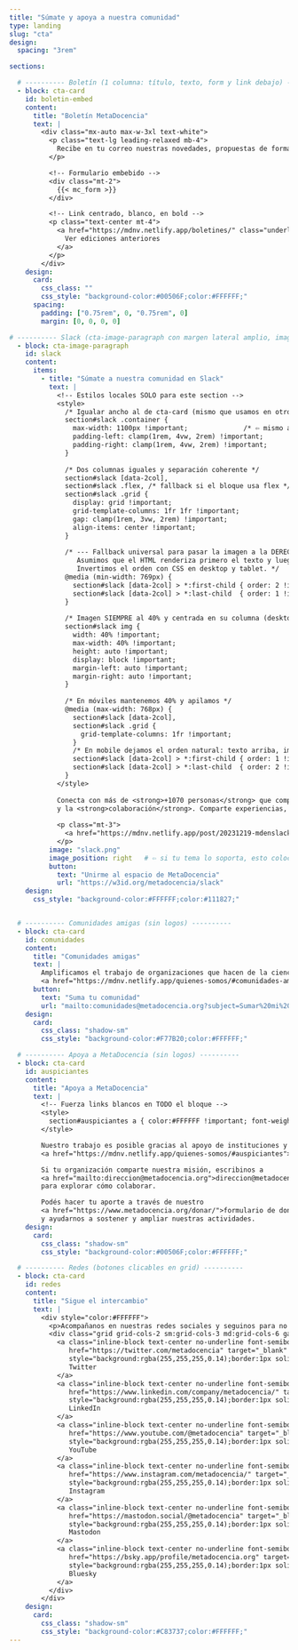 ```yaml
---
title: "Súmate y apoya a nuestra comunidad"
type: landing
slug: "cta"
design:
  spacing: "3rem"

sections:

  # ---------- Boletín (1 columna: título, texto, form y link debajo) ----------
  - block: cta-card
    id: boletin-embed
    content:
      title: "Boletín MetaDocencia"
      text: |
        <div class="mx-auto max-w-3xl text-white">
          <p class="text-lg leading-relaxed mb-4">
            Recibe en tu correo nuestras novedades, propuestas de formación, oportunidades y eventos de interés.
          </p>

          <!-- Formulario embebido -->
          <div class="mt-2">
            {{< mc_form >}}
          </div>

          <!-- Link centrado, blanco, en bold -->
          <p class="text-center mt-4">
            <a href="https://mdnv.netlify.app/boletines/" class="underline font-semibold" style="color:#FFFFFF">
              Ver ediciones anteriores
            </a>
          </p>
        </div>
    design:
      card:
        css_class: ""
        css_style: "background-color:#00506F;color:#FFFFFF;"
      spacing:
        padding: ["0.75rem", 0, "0.75rem", 0]
        margin: [0, 0, 0, 0]

# ---------- Slack (cta-image-paragraph con margen lateral amplio, imagen 40% y a la derecha) ----------
  - block: cta-image-paragraph
    id: slack
    content:
      items:
        - title: "Súmate a nuestra comunidad en Slack"
          text: |
            <!-- Estilos locales SOLO para este section -->
            <style>
              /* Igualar ancho al de cta-card (mismo que usamos en otros CTAs) */
              section#slack .container {
                max-width: 1100px !important;              /* ⇦ mismo ancho “card” */
                padding-left: clamp(1rem, 4vw, 2rem) !important;
                padding-right: clamp(1rem, 4vw, 2rem) !important;
              }
  
              /* Dos columnas iguales y separación coherente */
              section#slack [data-2col],
              section#slack .flex, /* fallback si el bloque usa flex */
              section#slack .grid { 
                display: grid !important;
                grid-template-columns: 1fr 1fr !important;
                gap: clamp(1rem, 3vw, 2rem) !important;
                align-items: center !important;
              }
  
              /* --- Fallback universal para pasar la imagen a la DERECHA ---
                 Asumimos que el HTML renderiza primero el texto y luego la imagen.
                 Invertimos el orden con CSS en desktop y tablet. */
              @media (min-width: 769px) {
                section#slack [data-2col] > *:first-child { order: 2 !important; } /* texto */
                section#slack [data-2col] > *:last-child  { order: 1 !important; } /* imagen */
              }
  
              /* Imagen SIEMPRE al 40% y centrada en su columna (desktop y móvil) */
              section#slack img {
                width: 40% !important;
                max-width: 40% !important;
                height: auto !important;
                display: block !important;
                margin-left: auto !important;
                margin-right: auto !important;
              }
  
              /* En móviles mantenemos 40% y apilamos */
              @media (max-width: 768px) {
                section#slack [data-2col],
                section#slack .grid {
                  grid-template-columns: 1fr !important;
                }
                /* En mobile dejamos el orden natural: texto arriba, imagen abajo */
                section#slack [data-2col] > *:first-child { order: 1 !important; }
                section#slack [data-2col] > *:last-child  { order: 2 !important; }
              }
            </style>
  
            Conecta con más de <strong>+1070 personas</strong> que comparten interés por la <strong>educación</strong>, la <strong>ciencia abierta</strong>
            y la <strong>colaboración</strong>. Comparte experiencias, aprende de otros y participa de conversaciones que inspiran nuevas ideas.
  
            <p class="mt-3">
              <a href="https://mdnv.netlify.app/post/20231219-mdenslack/" class="underline font-semibold">Qué es y cómo sumarme</a>
            </p>
          image: "slack.png"
          image_position: right   # ⇦ si tu tema lo soporta, esto coloca la imagen a la derecha
          button:
            text: "Unirme al espacio de MetaDocencia"
            url: "https://w3id.org/metadocencia/slack"
    design:
      css_style: "background-color:#FFFFFF;color:#111827;"


  # ---------- Comunidades amigas (sin logos) ----------
  - block: cta-card
    id: comunidades
    content:
      title: "Comunidades amigas"
      text: |
        Amplificamos el trabajo de organizaciones que hacen de la ciencia abierta un esfuerzo global, colectivo y comunitario.  
        <a href="https://mdnv.netlify.app/quienes-somos/#comunidades-amigas" class="underline font-semibold" style="color:#FFFFFF">Conoce la red de comunidades</a>
      button:
        text: "Suma tu comunidad"
        url: "mailto:comunidades@metadocencia.org?subject=Sumar%20mi%20comunidad"
    design:
      card:
        css_class: "shadow-sm"
        css_style: "background-color:#F77B20;color:#FFFFFF;"

  # ---------- Apoya a MetaDocencia (sin logos) ----------
  - block: cta-card
    id: auspiciantes
    content:
      title: "Apoya a MetaDocencia"
      text: |
        <!-- Fuerza links blancos en TODO el bloque -->
        <style>
          section#auspiciantes a { color:#FFFFFF !important; font-weight:600; text-decoration: underline; }
        </style>

        Nuestro trabajo es posible gracias al apoyo de instituciones y organizaciones que comparten nuestra misión.  
        <a href="https://mdnv.netlify.app/quienes-somos/#auspiciantes">Conoce a nuestros auspiciantes</a>

        Si tu organización comparte nuestra misión, escribinos a
        <a href="mailto:direccion@metadocencia.org">direccion@metadocencia.org</a>
        para explorar cómo colaborar.

        Podés hacer tu aporte a través de nuestro
        <a href="https://www.metadocencia.org/donar/">formulario de donación</a>
        y ayudarnos a sostener y ampliar nuestras actividades.
    design:
      card:
        css_class: "shadow-sm"
        css_style: "background-color:#00506F;color:#FFFFFF;"

  # ---------- Redes (botones clicables en grid) ----------
  - block: cta-card
    id: redes
    content:
      title: "Sigue el intercambio"
      text: |
        <div style="color:#FFFFFF">
          <p>Acompañanos en nuestras redes sociales y seguinos para no perderte novedades, debates y recursos: <strong style="color:#FFFFFF">@metadocencia</strong></p>
          <div class="grid grid-cols-2 sm:grid-cols-3 md:grid-cols-6 gap-3 mt-3">
            <a class="inline-block text-center no-underline font-semibold px-3 py-2 rounded-full"
               href="https://twitter.com/metadocencia" target="_blank" rel="noopener"
               style="background:rgba(255,255,255,0.14);border:1px solid rgba(255,255,255,0.35);color:#FFFFFF;">
               Twitter
            </a>
            <a class="inline-block text-center no-underline font-semibold px-3 py-2 rounded-full"
               href="https://www.linkedin.com/company/metadocencia/" target="_blank" rel="noopener"
               style="background:rgba(255,255,255,0.14);border:1px solid rgba(255,255,255,0.35);color:#FFFFFF;">
               LinkedIn
            </a>
            <a class="inline-block text-center no-underline font-semibold px-3 py-2 rounded-full"
               href="https://www.youtube.com/@metadocencia" target="_blank" rel="noopener"
               style="background:rgba(255,255,255,0.14);border:1px solid rgba(255,255,255,0.35);color:#FFFFFF;">
               YouTube
            </a>
            <a class="inline-block text-center no-underline font-semibold px-3 py-2 rounded-full"
               href="https://www.instagram.com/metadocencia/" target="_blank" rel="noopener"
               style="background:rgba(255,255,255,0.14);border:1px solid rgba(255,255,255,0.35);color:#FFFFFF;">
               Instagram
            </a>
            <a class="inline-block text-center no-underline font-semibold px-3 py-2 rounded-full"
               href="https://mastodon.social/@metadocencia" target="_blank" rel="me noopener"
               style="background:rgba(255,255,255,0.14);border:1px solid rgba(255,255,255,0.35);color:#FFFFFF;">
               Mastodon
            </a>
            <a class="inline-block text-center no-underline font-semibold px-3 py-2 rounded-full"
               href="https://bsky.app/profile/metadocencia.org" target="_blank" rel="noopener"
               style="background:rgba(255,255,255,0.14);border:1px solid rgba(255,255,255,0.35);color:#FFFFFF;">
               Bluesky
            </a>
          </div>
        </div>
    design:
      card:
        css_class: "shadow-sm"
        css_style: "background-color:#C83737;color:#FFFFFF;"
---
```

